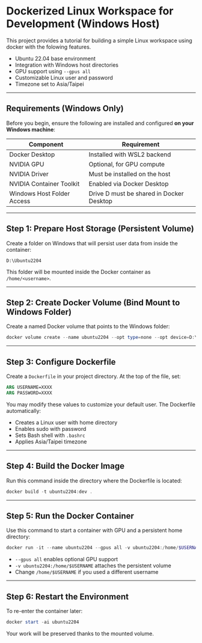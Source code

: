 # Dockerized Linux Workspace for Development (Windows Host)

This project provides a tutorial for building a simple Linux workspace using docker with the folowing features.


- Ubuntu 22.04 base environment
- Integration with Windows host directories
- GPU support using `--gpus all`
- Customizable Linux user and password
- Timezone set to Asia/Taipei

---

## Requirements (Windows Only)

Before you begin, ensure the following are installed and configured **on your Windows machine**:

| Component                  | Requirement                                      |
|----------------------------|--------------------------------------------------|
| Docker Desktop             | Installed with WSL2 backend                      |
| NVIDIA GPU                 | Optional, for GPU compute                        |
| NVIDIA Driver              | Must be installed on the host                    |
| NVIDIA Container Toolkit   | Enabled via Docker Desktop                       |
| Windows Host Folder Access | Drive D must be shared in Docker Desktop         |

---

## Step 1: Prepare Host Storage (Persistent Volume)

Create a folder on Windows that will persist user data from inside the container:

```
D:\Ubuntu2204
```

This folder will be mounted inside the Docker container as `/home/<username>`.

---

## Step 2: Create Docker Volume (Bind Mount to Windows Folder)

Create a named Docker volume that points to the Windows folder:

```powershell
docker volume create --name ubuntu2204 --opt type=none --opt device=D:\Ubuntu2204 --opt o=bind
```

---

## Step 3: Configure Dockerfile

Create a `Dockerfile` in your project directory. At the top of the file, set:

```Dockerfile
ARG USERNAME=XXXX
ARG PASSWORD=XXXX
```

You may modify these values to customize your default user. The Dockerfile automatically:

- Creates a Linux user with home directory
- Enables sudo with password
- Sets Bash shell with `.bashrc`
- Applies Asia/Taipei timezone

---

## Step 4: Build the Docker Image

Run this command inside the directory where the Dockerfile is located:

```powershell
docker build -t ubuntu2204:dev .
```

---

## Step 5: Run the Docker Container

Use this command to start a container with GPU and a persistent home directory:

```powershell
docker run -it --name ubuntu2204 --gpus all -v ubuntu2204:/home/$USERNAME ubuntu2204:dev
```

- `--gpus all` enables optional GPU support
- `-v ubuntu2204:/home/$USERNAME` attaches the persistent volume
- Change `/home/$USERNAME` if you used a different username

---

## Step 6: Restart the Environment

To re-enter the container later:

```powershell
docker start -ai ubuntu2204
```

Your work will be preserved thanks to the mounted volume.

